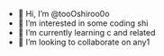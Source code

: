 - 👋 Hi, I’m @tooOshiroo0o
- 👀 I’m interested in some coding shi
- 🌱 I’m currently learning c and related
- 💞️ I’m looking to collaborate on any1

<!---
tooOshiroo0o/tooOshiroo0o is a ✨ special ✨ repository because its `README.md` (this file) appears on your GitHub profile.
You can click the Preview link to take a look at your changes.
--->
